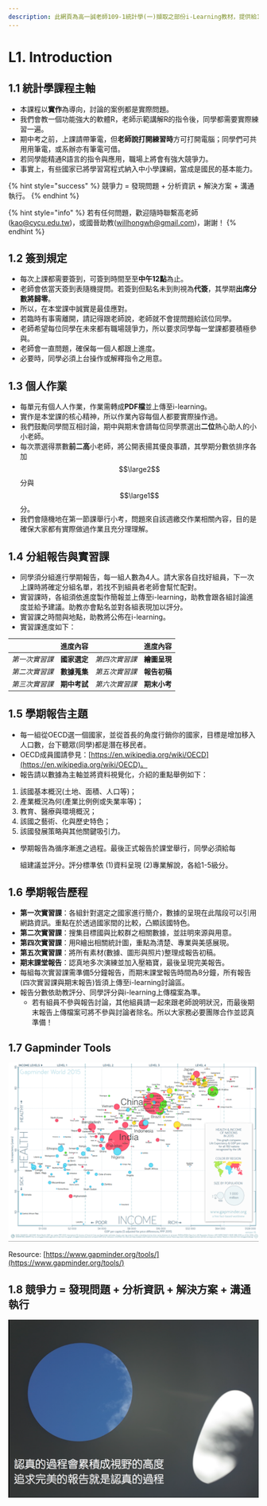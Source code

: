 ```yaml
---
description: 此網頁為高一誠老師109-1統計學(一)擷取之部份i-Learning教材，提供給109-2新加入的修課同學們使用。
---
```


# L1. Introduction

## 1.1 統計學課程主軸

* 本課程以**實作**為導向，討論的案例都是實際問題。
* 我們會教一個功能強⼤的軟體R，老師示範講解R的指令後，同學都需要實際練習⼀遍。
* 期中考之前，上課請帶筆電，但**老師說打開練習時**方可打開電腦；同學們可共⽤用筆電，或系辦亦有筆電可借。
* 若同學能精通R語⾔的指令與應用，職場上將會有強⼤競爭⼒。
* 事實上，有些國家已將學習寫程式納入中⼩學課綱，當成是國⺠的基本能⼒。

{% hint style="success" %}
競爭⼒ = 發現問題 + 分析資訊 + 解決方案 + 溝通執⾏。
{% endhint %}

{% hint style="info" %}
 若有任何問題，歡迎隨時聯繫高老師\(kao@cycu.edu.tw\)，或國晉助教\(willhongwh@gmail.com\)，謝謝！
{% endhint %}

## 1.2 簽到規定

* 每次上課都需要簽到，可簽到時間⾄至**中午12點**為⽌。
* 老師會依當天簽到表隨機提問。若簽到但點名未到則視為**代簽**，其學期**出席分數將歸零**。
* 所以，在本堂課中誠實是最佳應對。
* 若臨時有事需離開，請記得跟老師說，老師就不會提問題給該位同學。
* 老師希望每位同學在未來都有職場競爭力，所以要求同學每⼀堂課都要積極參與。
* 老師會一直問題，確保每一個人都跟上進度。
* 必要時，同學必須上台操作或解釋指令之用意。

## 1.3 個人作業

* 每單元有個⼈人作業，作業需轉成**PDF檔**並上傳⾄i-learning。
* 實作是本堂課的核⼼精神，所以作業內容每個人都要實際操作過。
* 我們⿎勵同學間互相討論，期中與期末會請每位同學票選出**二位**熱⼼助⼈的⼩小老師。
* 每次票選得票數**前⼆高**小老師，將公開表揚其優良事蹟，其學期分數依排序各加 $$\large2$$ 分與 $$\large1$$ 分。
* 我們會隨機地在第⼀節課舉行⼩考，問題來自該週繳交作業相關內容，目的是確保大家都有實際做過作業且充分理理解。

## 1.4 分組報告與實習課

* 同學須分組進⾏學期報告，每一組⼈數為4⼈。請大家各⾃找好組員，下⼀次上課時將確定分組名單，若找不到組員者老師會幫忙配對。
* 實習課時，各組須依進度製作簡報並上傳⾄i-learning，助教會跟各組討論進度並給予建議。助教亦會點名並對各組表現加以評分。
* 實習課之時間與地點，助教將公佈在i-learning。
* 實習課進度如下：

|  | **進度內容** |  | **進度內容** |
| :---: | :---: | :---: | :---: |
| _第一次實習課_ | **國家選定** | _第四次實習課_ | **繪圖呈現** |
| _第二次實習課_ | **數據蒐集** | _第五次實習課_ | **報告初稿** |
| _第三次實習課_ | **期中考試** | _第六次實習課_ | **期末小考** |

## 1.5 學期報告主題

* 每一組從OECD選一個國家，並從首長的角度行銷你的國家，目標是增加移入⼈口數，台下聽眾\(同學\)都是潛在移民者。
* OECD成員國請參⾒：[https://en.wikipedia.org/wiki/OECD](https://en.wikipedia.org/wiki/OECD)。
* 報告請以數據為主軸並將資料視覺化，介紹的重點舉例如下：

1. 該國基本概況\(土地、面積、⼈口等\)；
2. 產業概況為何\(產業比例例或失業率等\)；
3. 教育、醫療與環境概況；
4. 該國之藝術、化與歷史特⾊；
5. 該國發展策略與其他關鍵吸引⼒。

* 學期報告為循序漸進之過程。最後正式報告於課堂舉行，同學必須給每

  組建議並評分。評分標準依 \(1\)資料呈現 \(2\)專業解說，各給1-5級分。

## 1.6 學期報告歷程

* **第一次實習課**：各組針對選定之國家進行簡介，數據的呈現在此階段可以引⽤網路資訊。重點在於透過國家間的比較，凸顯該國特色。
* **第二次實習課**：搜集⽬標國與比較群之相關數據，並註明來源與用意。
* **第四次實習課**：⽤R繪出相關統計圖，重點為清楚、專業與美感展現。
* **第五次實習課**：將所有素材\(數據、圖形與照片\)整理成報告初稿。
* **期末課堂報告**：認真地多次演練並加入壓箱寶，最後呈現完美報告。
* 每組每次實習課需準備5分鐘報告，⽽期末課堂報告時間為8分鐘，所有報告\(四次實習課與期末報告\)皆須上傳⾄i-learning討論區。
* 報告分數依助教評分、同學評分與i-learning上傳檔案為準。
  * 若有組員不參與報告討論，其他組員請一起來跟老師說明狀況，而最後期末報告上傳檔案可將不參與討論者除名。所以⼤家務必要團隊合作並認真準備！

## 1.7 Gapminder Tools

![](.gitbook/assets/jie-tu-20210221-14.30.59.png)

Resource: [https://www.gapminder.org/tools/](https://www.gapminder.org/tools/)

## 1.8 競爭⼒ = 發現問題 + 分析資訊 + 解決方案 + 溝通執⾏

![](.gitbook/assets/jie-tu-20210221-14.41.51.png)

